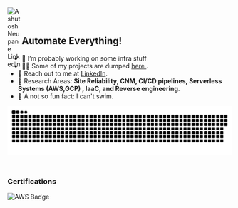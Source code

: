 
<a href="https://www.linkedin.com/in/ashutosh-neupane-7bab97161">
  <img align="left" alt="Ashutosh Neupane LinkedIn" width="32px" src="https://user-images.githubusercontent.com/38281651/213623258-4d63652f-788a-4053-96bb-568371fda63c.png" />
</a> 



</br>
</br>

<div>  
  <h2> Automate Everything! </h2>
  <ul>
<li>🔭 I’m probably working on some infra stuff</li> 
    <li>👨‍💻 Some of my projects are dumped <a href="https://github.com/adhinneupane"> here </a>.</li>
    <li>📝 Reach out to me at <a href="https://www.linkedin.com/in/ashutosh-neupane-7bab97161">LinkedIn</a>.</li>
    <li>💬 Research Areas: <strong> Site Reliability, CNM, CI/CD pipelines, Serverless Systems (AWS,GCP) , IaaC, and Reverse engineering</strong>.</li>
    <li>🎉 A not so fun fact: I can't swim. </li>
  </ul>
</div>



<a href="https://github.com/adhinneupane"><img align="right" src="contributions.svg"></a>

</br></br></br></br></br></br></br></br>

<h3> Certifications </h3>
<a href="https://www.credly.com/earner/earned/badge/3cfb548e-654c-42d7-ae7c-3724e8037c4c">
  <img align="left" alt="AWS Badge" width="152px" src="https://user-images.githubusercontent.com/38281651/215237731-1b9b1d65-4696-4c7b-ab23-1225f8832c87.png" />
</a>

